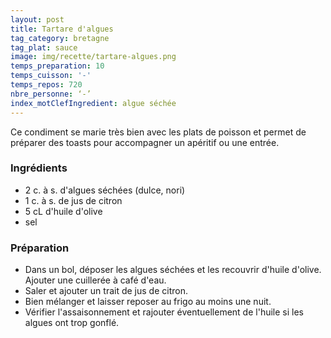 ```yaml
---
layout: post
title: Tartare d'algues
tag_category: bretagne
tag_plat: sauce
image: img/recette/tartare-algues.png
temps_preparation: 10
temps_cuisson: '-'
temps_repos: 720
nbre_personne: ‘-’
index_motClefIngredient: algue séchée
---
```

Ce condiment se marie très bien avec les plats de poisson et permet de préparer des toasts pour accompagner un apéritif ou une entrée.

### Ingrédients
* 2 c. à s. d'algues séchées (dulce, nori)
* 1 c. à s. de jus de citron
* 5 cL d'huile d'olive
* sel

### Préparation
* Dans un bol, déposer les algues séchées et les recouvrir d'huile d'olive. Ajouter une  cuillerée à café d'eau.
* Saler et ajouter un trait de jus de citron.
* Bien mélanger et laisser reposer au frigo au moins une nuit.
* Vérifier l'assaisonnement et rajouter éventuellement de l'huile si les algues ont trop gonflé.
